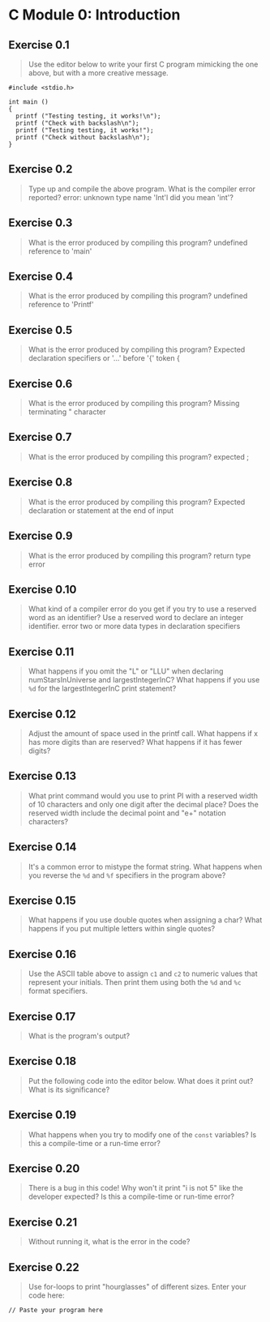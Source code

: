 # C Module 0: Introduction

## Exercise 0.1
> Use the editor below to write your first C program mimicking the one above, but with a more creative message.

```
#include <stdio.h>

int main () 
{
  printf ("Testing testing, it works!\n");
  printf ("Check with backslash\n");
  printf ("Testing testing, it works!");
  printf ("Check without backslash\n");
}
```

## Exercise 0.2
> Type up and compile the above program.
> What is the compiler error reported?
 > error: unknown type name 'Int'l did you mean 'int'?


## Exercise 0.3
> What is the error produced by compiling this program?
 > undefined reference to 'main'

## Exercise 0.4
> What is the error produced by compiling this program?
  >undefined reference to 'Printf'
  

## Exercise 0.5
> What is the error produced by compiling this program?
  >Expected declaration specifiers or '...' before '{' token {

## Exercise 0.6
> What is the error produced by compiling this program?
  >Missing terminating " character

## Exercise 0.7
> What is the error produced by compiling this program?
  >expected ;

## Exercise 0.8
> What is the error produced by compiling this program?
  >Expected declaration or statement at the end of input

## Exercise 0.9
> What is the error produced by compiling this program?
  >return type error
  

## Exercise 0.10
> What kind of a compiler error do you get if you try to use a reserved word as an identifier? Use a reserved word to declare an integer identifier.
  >error two or more data types in declaration specifiers

## Exercise 0.11
> What happens if you omit the "L" or "LLU" when declaring numStarsInUniverse and largestIntegerInC? What happens if you use `%d` for the largestIntegerInC print statement?

## Exercise 0.12
> Adjust the amount of space used in the printf call. What happens if x has more digits than are reserved? What happens if it has fewer digits?

## Exercise 0.13
> What print command would you use to print PI with a reserved width of 10 characters and only one digit after the decimal place? Does the reserved width include the decimal point and "e+" notation characters?

## Exercise 0.14
> It's a common error to mistype the format string. What happens when you reverse the `%d` and `%f` specifiers in the program above?

## Exercise 0.15
> What happens if you use double quotes when assigning a char? What happens if you put multiple letters within single quotes?

## Exercise 0.16
> Use the ASCII table above to assign `c1` and `c2` to numeric values that represent your initials. Then print them using both the `%d` and `%c` format specifiers.

## Exercise 0.17
> What is the program's output?

## Exercise 0.18
>  Put the following code into the editor below. What does it print out? What is its significance?

## Exercise 0.19
> What happens when you try to modify one of the `const` variables? Is this a compile-time or a run-time error?


## Exercise 0.20
> There is a bug in this code! Why won't it print "i is not 5" like the developer expected? Is this a compile-time or run-time error?


## Exercise 0.21
> Without running it, what is the error in the code?


## Exercise 0.22
> Use for-loops to print "hourglasses" of different sizes. Enter your code here:

```
// Paste your program here

```
